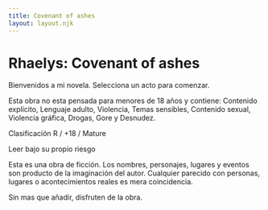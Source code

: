 ```yaml
---
title: Covenant of ashes
layout: layout.njk
---
```


# Rhaelys: Covenant of ashes

Bienvenidos a mi novela. Selecciona un acto para comenzar.

Esta obra no esta pensada para menores de 18 años y contiene: Contenido explícito, Lenguaje adulto, Violencia, Temas sensibles, Contenido sexual, Violencia gráfica, Drogas, Gore y Desnudez.

Clasificación R / +18 / Mature

Leer bajo su propio riesgo

Esta es una obra de ficción. Los nombres, personajes, lugares y eventos son producto de la imaginación del autor. Cualquier parecido con personas, lugares o acontecimientos reales es mera coincidencia.

Sin mas que añadir, disfruten de la obra.